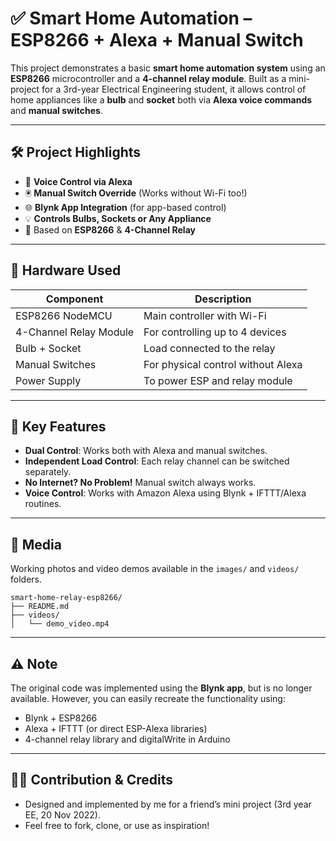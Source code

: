 
# ✅ Smart Home Automation – ESP8266 + Alexa + Manual Switch

This project demonstrates a basic **smart home automation system** using an **ESP8266** microcontroller and a **4-channel relay module**. Built as a mini-project for a 3rd-year Electrical Engineering student, it allows control of home appliances like a **bulb** and **socket** both via **Alexa voice commands** and **manual switches**.

---

## 🛠️ Project Highlights

- 📱 **Voice Control via Alexa**  
- 🖲️ **Manual Switch Override** (Works without Wi-Fi too!)  
- 🌐 **Blynk App Integration** (for app-based control)  
- 💡 **Controls Bulbs, Sockets or Any Appliance**  
- 🔌 Based on **ESP8266** & **4-Channel Relay**

---

## 🔧 Hardware Used

| Component             | Description                              |
|----------------------|------------------------------------------|
| ESP8266 NodeMCU       | Main controller with Wi-Fi               |
| 4-Channel Relay Module | For controlling up to 4 devices         |
| Bulb + Socket         | Load connected to the relay              |
| Manual Switches       | For physical control without Alexa       |
| Power Supply          | To power ESP and relay module            |

---

## 🧠 Key Features

- **Dual Control**: Works both with Alexa and manual switches.
- **Independent Load Control**: Each relay channel can be switched separately.
- **No Internet? No Problem!** Manual switch always works.
- **Voice Control**: Works with Amazon Alexa using Blynk + IFTTT/Alexa routines.

---

## 📸 Media

Working photos and video demos available in the `images/` and `videos/` folders.

```
smart-home-relay-esp8266/
├── README.md
├── videos/
│   └── demo_video.mp4
```

---

## ⚠️ Note

The original code was implemented using the **Blynk app**, but is no longer available. However, you can easily recreate the functionality using:

- Blynk + ESP8266
- Alexa + IFTTT (or direct ESP-Alexa libraries)
- 4-channel relay library and digitalWrite in Arduino

---

## 🙋‍♂️ Contribution & Credits

- Designed and implemented by me for a friend’s mini project (3rd year EE, 20 Nov 2022).
- Feel free to fork, clone, or use as inspiration!
